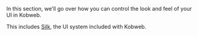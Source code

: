 In this section, we'll go over how you can control the look and feel of your UI in Kobweb.

This includes [Silk](silk), the UI system included with Kobweb.


